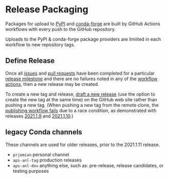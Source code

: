 # Release Packaging

Packages for upload to [PyPI](https://pypi.org/project/spec2nexus/) and
[conda-forge](https://anaconda.org/conda-forge/spec2nexus) are built by GitHub
Actions workflows with every push to the GitHub repository.

Uploads to the PyPI & conda-forge package providers are limiited in each
workflow to new repository tags.

## Define Release

Once all [issues](https://github.com/prjemian/spec2nexus/issues) and [pull
requests](https://github.com/prjemian/spec2nexus/pulls) have been completed for
a particular [release
milestone](https://github.com/prjemian/spec2nexus/milestones) and there are no
failures noted in any of the [workflow
actions](https://github.com/prjemian/spec2nexus/actions), then a new release may
be created.

To create a new tag and release, [draft a new
release](https://github.com/prjemian/spec2nexus/releases/new) (use the option to create the new tag at the same time) on the GitHub web
site rather than pushing a new tag.  (When pushing a new tag from the remote
clone, the [publishing workflow
fails](https://github.com/prjemian/spec2nexus/runs/5324908848?check_suite_focus=true)
due to a race condition, as demonstrated with releases
[2021.1.9](https://github.com/prjemian/spec2nexus/releases/tag/2021.1.9) and
[2021.1.10](https://github.com/prjemian/spec2nexus/releases/tag/2021.1.10).)

## legacy Conda channels

These channels are used for older releases, prior to the 2021.1.11 release.

*   `prjemian` personal channel
*   `aps-anl-tag` production releases
*   `aps-anl-dev` anything else, such as: pre-release, release candidates, or testing purposes

